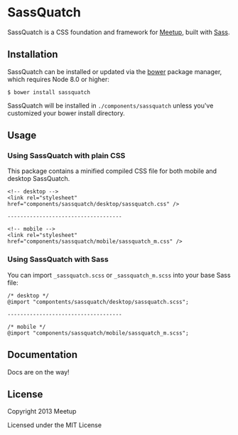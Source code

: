 # SassQuatch
SassQuatch is a CSS foundation and framework for [Meetup](http://www.meetup.com), built with [Sass](http://sass-lang.com/).

## Installation

SassQuatch can be installed or updated via the [bower](https://github.com/twitter/bower) package manager, which requires Node 8.0 or higher:

	$ bower install sassquatch

SassQuatch will be installed in `./components/sassquatch` unless you've customized your bower install directory.


## Usage

### Using SassQuatch with plain CSS 

This package contains a minified compiled CSS file for both mobile and desktop SassQuatch.

    <!-- desktop -->
    <link rel="stylesheet" href="components/sassquatch/desktop/sassquatch.css" />

    ------------------------------------

    <!-- mobile -->
    <link rel="stylesheet" href="components/sassquatch/mobile/sassquatch_m.css" />


### Using SassQuatch with Sass

You can import `_sassquatch.scss` or `_sassquatch_m.scss` into your base Sass file:
	
	/* desktop */
	@import "compontents/sassquatch/desktop/sassquatch.scss";
	
	------------------------------------
	
	/* mobile */
	@import "components/sassquatch/mobile/sassquatch_m.scss";



## Documentation

Docs are on the way!

## License

Copyright 2013 Meetup

Licensed under the MIT License
